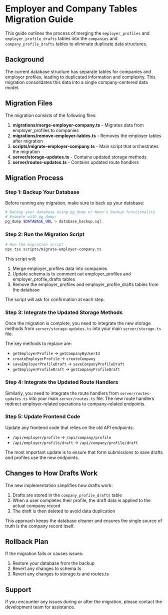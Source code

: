 # Employer and Company Tables Migration Guide

This guide outlines the process of merging the `employer_profiles` and `employer_profile_drafts` tables into the `companies` and `company_profile_drafts` tables to eliminate duplicate data structures.

## Background

The current database structure has separate tables for companies and employer profiles, leading to duplicated information and complexity. This migration consolidates this data into a single company-centered data model.

## Migration Files

The migration consists of the following files:

1. **migrations/merge-employer-company.ts** - Migrates data from employer_profiles to companies
2. **migrations/remove-employer-tables.ts** - Removes the employer tables after migration
3. **scripts/migrate-employer-company.ts** - Main script that orchestrates the migration
4. **server/storage-updates.ts** - Contains updated storage methods
5. **server/routes-updates.ts** - Contains updated route handlers

## Migration Process

### Step 1: Backup Your Database

Before running any migration, make sure to back up your database:

```bash
# Backup your database using pg_dump or Neon's backup functionality
# Example with pg_dump:
pg_dump $DATABASE_URL > database_backup.sql
```

### Step 2: Run the Migration Script

```bash
# Run the migration script
npx tsx scripts/migrate-employer-company.ts
```

This script will:

1. Merge employer_profiles data into companies
2. Update schema.ts to comment out employer_profiles and employer_profile_drafts tables
3. Remove the employer_profiles and employer_profile_drafts tables from the database

The script will ask for confirmation at each step.

### Step 3: Integrate the Updated Storage Methods

Once the migration is complete, you need to integrate the new storage methods from `server/storage-updates.ts` into your main `server/storage.ts` file.

The key methods to replace are:

- `getEmployerProfile` → `getCompanyByUserId`
- `createEmployerProfile` → `createCompany`
- `saveEmployerProfileDraft` → `saveCompanyProfileDraft`
- `getEmployerProfileDraft` → `getCompanyProfileDraft`

### Step 4: Integrate the Updated Route Handlers

Similarly, you need to integrate the route handlers from `server/routes-updates.ts` into your main `server/routes.ts` file. The new route handlers redirect employer-related operations to company-related endpoints.

### Step 5: Update Frontend Code

Update any frontend code that relies on the old API endpoints:

- `/api/employer/profile` → `/api/company/profile`
- `/api/employer/profile/draft` → `/api/company/profile/draft`

The most important update is to ensure that form submissions to save drafts and profiles use the new endpoints.

## Changes to How Drafts Work

The new implementation simplifies how drafts work:

1. Drafts are stored in the `company_profile_drafts` table
2. When a user completes their profile, the draft data is applied to the actual company record
3. The draft is then deleted to avoid data duplication

This approach keeps the database cleaner and ensures the single source of truth is the company record itself.

## Rollback Plan

If the migration fails or causes issues:

1. Restore your database from the backup
2. Revert any changes to schema.ts
3. Revert any changes to storage.ts and routes.ts

## Support

If you encounter any issues during or after the migration, please contact the development team for assistance.